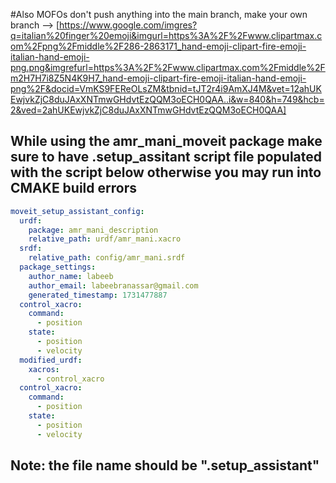 #Also MOFOs don't push anything into the main branch, make your own branch --> [https://www.google.com/imgres?q=italian%20finger%20emoji&imgurl=https%3A%2F%2Fwww.clipartmax.com%2Fpng%2Fmiddle%2F286-2863171_hand-emoji-clipart-fire-emoji-italian-hand-emoji-png.png&imgrefurl=https%3A%2F%2Fwww.clipartmax.com%2Fmiddle%2Fm2H7H7i8Z5N4K9H7_hand-emoji-clipart-fire-emoji-italian-hand-emoji-png%2F&docid=VmKS9FEReOLsZM&tbnid=tJT2r4i9AmXJ4M&vet=12ahUKEwjvkZjC8duJAxXNTmwGHdvtEzQQM3oECH0QAA..i&w=840&h=749&hcb=2&ved=2ahUKEwjvkZjC8duJAxXNTmwGHdvtEzQQM3oECH0QAA]


## While using the amr_mani_moveit package make sure to have .setup_assitant script file populated with the script below otherwise you may run into CMAKE build errors
~~~yaml
moveit_setup_assistant_config:
  urdf:
    package: amr_mani_description
    relative_path: urdf/amr_mani.xacro
  srdf:
    relative_path: config/amr_mani.srdf
  package_settings:
    author_name: labeeb
    author_email: labeebranassar@gmail.com
    generated_timestamp: 1731477887
  control_xacro:
    command:
      - position
    state:
      - position
      - velocity
  modified_urdf:
    xacros:
      - control_xacro
  control_xacro:
    command:
      - position
    state:
      - position
      - velocity
~~~
## Note: the file name should be ".setup_assistant"
